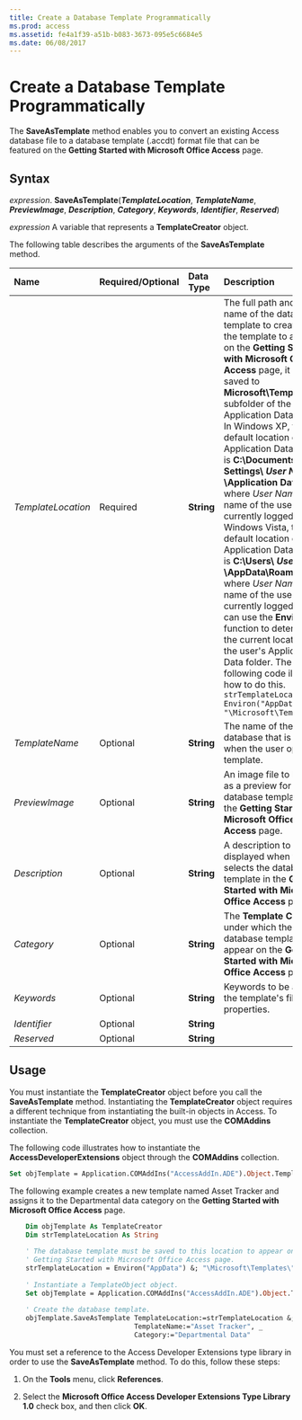 ```yaml
---
title: Create a Database Template Programmatically
ms.prod: access
ms.assetid: fe4a1f39-a51b-b083-3673-095e5c6684e5
ms.date: 06/08/2017
---
```



# Create a Database Template Programmatically

The **SaveAsTemplate** method enables you to convert an existing Access database file to a database template (.accdt) format file that can be featured on the **Getting Started with Microsoft Office Access** page.


## Syntax

 _expression_. **SaveAsTemplate**(**_TemplateLocation_**, **_TemplateName_**, **_PreviewImage_**, **_Description_**, **_Category_**, **_Keywords_**, **_Identifier_**, **_Reserved_**)

 _expression_ A variable that represents a **TemplateCreator** object.

The following table describes the arguments of the **SaveAsTemplate** method.



|**Name**|**Required/Optional**|**Data Type**|**Description**|
|:-----|:-----|:-----|:-----|
| _TemplateLocation_|Required|**String**|The full path and file name of the database template to create.For the template to appear on the **Getting Started with Microsoft Office Access** page, it must be saved to **Microsoft\Templates** subfolder of the user's Application Data folder. In Windows XP, the default location of the Application Data folder is **C:\Documents and Settings\ _User Name_ \Application Data**, where _User Name_ is the name of the user who is currently logged on.In Windows Vista, the default location of the Application Data folder is **C:\Users\ _User Name_ \AppData\Roaming**, where _User Name_ is the name of the user who is currently logged on.You can use the **Environ** function to determine the current location of the user's Application Data folder. The following code illustrates how to do this. `strTemplateLocation = Environ("AppData") &; "\Microsoft\Templates\"`|
| _TemplateName_|Optional|**String**|The name of the database that is created when the user opens the template.|
| _PreviewImage_|Optional|**String**|An image file to be used as a preview for the database template on the **Getting Started with Microsoft Office Access** page.|
| _Description_|Optional|**String**| A description to be displayed when the user selects the database template in the **Getting Started with Microsoft Office Access** page.|
| _Category_|Optional|**String**|The **Template Category** under which the database template will appear on the **Getting Started with Microsoft Office Access** page.|
| _Keywords_|Optional|**String**|Keywords to be added to the template's file properties.|
| _Identifier_|Optional|**String**||
| _Reserved_|Optional|**String**||

## Usage

You must instantiate the **TemplateCreator** object before you call the **SaveAsTemplate** method. Instantiating the **TemplateCreator** object requires a different technique from instantiating the built-in objects in Access. To instantiate the **TemplateCreator** object, you must use the **COMAddins** collection.

The following code illustrates how to instantiate the **AccessDeveloperExtensions** object through the **COMAddins** collection.




```vb
Set objTemplate = Application.COMAddIns("AccessAddIn.ADE").Object.TemplateObject 

```

The following example creates a new template named Asset Tracker and assigns it to the Departmental data category on the **Getting Started with Microsoft Office Access** page.




```vb
    Dim objTemplate As TemplateCreator 
    Dim strTemplateLocation As String 
     
    ' The database template must be saved to this location to appear on the 
    ' Getting Started with Microsoft Office Access page. 
    strTemplateLocation = Environ("AppData") &; "\Microsoft\Templates\" 
     
    ' Instantiate a TemplateObject object. 
    Set objTemplate = Application.COMAddIns("AccessAddIn.ADE").Object.TemplateObject 
 
    ' Create the database template.     
    objTemplate.SaveAsTemplate TemplateLocation:=strTemplateLocation &; "AssetTracker.accdt", _ 
                               TemplateName:="Asset Tracker", _ 
                               Category:="Departmental Data"
```

You must set a reference to the Access Developer Extensions type library in order to use the **SaveAsTemplate** method. To do this, follow these steps:


1. On the **Tools** menu, click **References**.
    
2. Select the **Microsoft Office Access Developer Extensions Type Library 1.0** check box, and then click **OK**.
    




